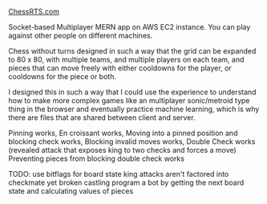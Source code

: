 [ChessRTS.com](http://chessrts.com:8080/)

Socket-based Multiplayer MERN app on AWS EC2 instance. You can play against other people on different machines.

Chess without turns designed in such a way that the grid can be expanded to 80 x 80, with multiple teams, and multiple players on each team, and pieces that can move freely with either cooldowns for the player, or cooldowns for the piece or both.

I designed this in such a way that I could use the experience to understand how to make more complex games like an multiplayer sonic/metroid type thing in the browser and eventually practice machine learning, which is why there are files that are shared between client and server.

Pinning works,
En croissant works,
Moving into a pinned position and blocking check works,
Blocking invalid moves works,
Double Check works (revealed attack that exposes king to two checks and forces a move)
Preventing pieces from blocking double check works

TODO: use bitflags for board state
      king attacks aren't factored into checkmate yet
      broken castling
      program a bot by getting the next board state and calculating values of pieces
      
